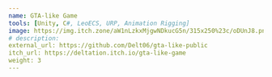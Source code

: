 ```yaml
---
name: GTA-like Game
tools: [Unity, C#, LeoECS, URP, Animation Rigging]
image: https://img.itch.zone/aW1nLzkxMjgwNDkucG5n/315x250%23c/oDUnJ8.png
# description: 
external_url: https://github.com/Delt06/gta-like-public
itch_url: https://deltation.itch.io/gta-like-game
weight: 3
---
```

